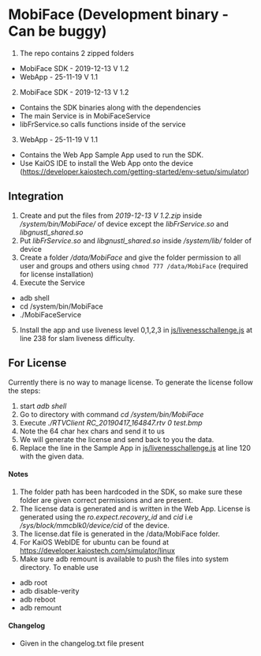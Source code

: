 # MobiFace (Development binary - Can be buggy)

1. The repo contains 2 zipped folders
  * MobiFace SDK - 2019-12-13 V 1.2
  * WebApp - 25-11-19 V 1.1

2. MobiFace SDK - 2019-12-13 V 1.2
  * Contains the SDK binaries along with the dependencies
  * The main Service is in MobiFaceService
  * libFrService.so calls functions inside of the service

3. WebApp - 25-11-19 V 1.1
  * Contains the Web App Sample App used to run the SDK.
  * Use KaiOS IDE to install the Web App onto the device (https://developer.kaiostech.com/getting-started/env-setup/simulator)

## Integration

1. Create and put the files from *2019-12-13 V 1.2.zip* inside */system/bin/MobiFace/* of device except the *libFrService.so* and *libgnustl_shared.so* 
2. Put *libFrService.so* and *libgnustl_shared.so* inside */system/lib/* folder of device
3. Create a folder */data/MobiFace* and give the folder permission to all user and groups and others using `chmod 777 /data/MobiFace` (required for license installation)
4. Execute the Service
  * adb shell
  * cd /system/bin/MobiFace
  * ./MobiFaceService
5. Install the app and use liveness level 0,1,2,3 in [js/livenesschallenge.js](WebApp%20-%2025-11-19%20V%201.1/js/livenesschallenge.js#L238) at line 238 for slam liveness difficulty.

## For License

Currently there is no way to manage license. To generate the license follow the steps:

1. start *adb shell*
2. Go to directory with command *cd /system/bin/MobiFace*
3. Execute *./RTVClient RC_20190417_164847.rtv 0 test.bmp*
4. Note the 64 char hex chars and send it to us
5. We will generate the license and send back to you the data.
6. Replace the line in the Sample App in [js/livenesschallenge.js](WebApp%20-%2025-11-19%20V%201.1/js/livenesschallenge.js#L120) at line 120 with the given data.

#### Notes

1. The folder path has been hardcoded in the SDK, so make sure these folder are given correct permissions and are present.
2. The license data is generated and is written in the Web App. License is generated using the *ro.expect.recovery_id* and *cid* i.e */sys/block/mmcblk0/device/cid* of the device.
3. The license.dat file is generated in the /data/MobiFace folder. 
4. For KaiOS WebIDE for ubuntu can be found at https://developer.kaiostech.com/simulator/linux
5. Make sure adb remount is available to push the files into system directory. To enable use
  * adb root
  * adb disable-verity
  * adb reboot
  * adb remount


#### Changelog

* Given in the changelog.txt file present
